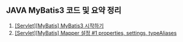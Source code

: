 ## JAVA MyBatis3 코드 및 요약 정리


1.  [\[Servlet\]\[MyBatis\] MyBatis3 시작하기](https://yonghwankim-dev.tistory.com/239)
2.  [\[Servlet\]\[MyBatis\] Mapper 설정 #1 properties, settings, typeAliases](https://yonghwankim-dev.tistory.com/248)
